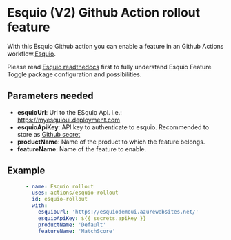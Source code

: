 # Esquio (V2) Github Action rollout feature

With this Esquio Github action you can enable a feature in an Github Actions workflow.[Esquio](https://esquio.readthedocs.io/en/latest/).

Please read [Esquio readthedocs](https://esquio.readthedocs.io/en/latest/) first to fully understand Esquio Feature Toggle package configuration and possibilities.

## Parameters needed

- **esquioUrl**: Url to the ESquio Api. i.e.: https://myesquioui.deployment.com
- **esquioApiKey**: API key to authenticate to esquio. Recommended to store as [Github secret](https://help.github.com/en/github/automating-your-workflow-with-github-actions/virtual-environments-for-github-actions#creating-and-using-secrets-encrypted-variables)
- **productName**: Name of the product to which the feature belongs.
- **featureName**: Name of the feature to enable.

## Example

```YAML
      - name: Esquio rollout
        uses: actions/esquio-rollout
        id: esquio-rollout
        with:
          esquioUrl: 'https://esquiodemoui.azurewebsites.net/'
          esquioApiKey: ${{ secrets.apikey }}
          productName: 'Default'
          featureName: 'MatchScore'
```
